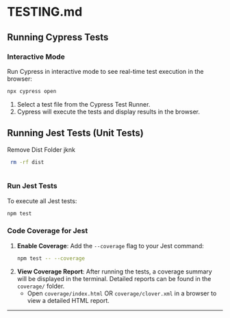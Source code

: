 # TESTING.md

## Running Cypress Tests

### Interactive Mode
Run Cypress in interactive mode to see real-time test execution in the browser:
```bash
npx cypress open
```
1. Select a test file from the Cypress Test Runner.
2. Cypress will execute the tests and display results in the browser.



## Running Jest Tests (Unit Tests)

Remove Dist Folder jknk

```bash
 rm -rf dist
 
```


### Run Jest Tests
To execute all Jest tests:
```bash
npm test
```

### Code Coverage for Jest

1. **Enable Coverage**:
   Add the `--coverage` flag to your Jest command:
   ```bash
   npm test -- --coverage
   ```
2. **View Coverage Report**:
   After running the tests, a coverage summary will be displayed in the terminal. Detailed reports can be found in the `coverage/` folder.
   - Open `coverage/index.html` OR `coverage/clover.xml` in a browser to view a detailed HTML report.

---

